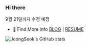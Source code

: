 ### Hi there

9월 21일까지 수정 예정

<!--
**LeeJeongSeok/LeeJeongSeok** is a ✨ _special_ ✨ repository because its `README.md` (this file) appears on your GitHub profile.

Here are some ideas to get you started:

- 🔭 I’m currently working on ...
- 🌱 I’m currently learning ...
- 👯 I’m looking to collaborate on ...
- 🤔 I’m looking for help with ...
- 💬 Ask me about ...
- 📫 How to reach me: ...
- 😄 Pronouns: ...
- ⚡ Fun fact: ...
-->

- 👋 Find More Info [BLOG](https://velog.io/@ljs0429777) | [RESUME](https://gold-barge-fc2.notion.site/215c188202bb4a45aad400434230e6b4)

![JeongSeok's GitHub stats](https://github-readme-stats.vercel.app/api?username=LeeJeongSeok&show_icons=true&theme=radical)
